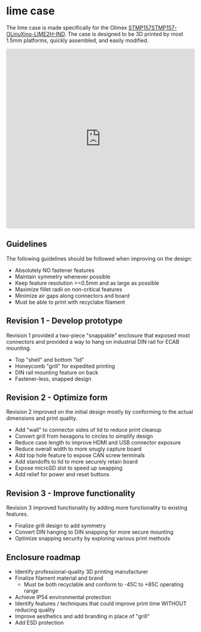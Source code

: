 # lime case

The lime case is made specifically for the Olimex [STMP157STMP157-OLinuXino-LIME2H-IND](https://www.olimex.com/Products/OLinuXino/STMP1/STMP157-OLinuXino-LIME2/open-source-hardware). The case is designed to be 3D printed by most 1.5mm platforms, quickly assembled, and easily modified.

<iframe src="https://app.vectary.com/p/4s6I8xO6cj6LG1TICkYBCu" frameborder="0" width="100%" height="480"></iframe>

## Guidelines

The following guidelines should be followed when improving on the design:

* Absolutely NO fastener features
* Maintain symmetry whenever possible
* Keep feature resolution >=0.5mm and as large as possible
* Maximize fillet radii on non-critical features
* Minimize air gaps along connectors and board
* Must be able to print with recyclabe filament

## Revision 1 - Develop prototype

Revision 1 provided a two-piece "snappable" enclosure that exposed most connectors and provided a way to hang on industrial DIN rail for ECAB mounting.

* Top "shell" and bottom "lid"
* Honeycomb "grill" for expedited printing
* DIN rail mounting feature on back
* Fastener-less, snapped design

## Revision 2 - Optimize form

Revision 2 improved on the initial design mostly by conforming to the actual dimensions and print quality.

* Add "wall" to connector sides of lid to reduce print cleanup
* Convert grill from hexagons to circles to simplify design
* Reduce case length to improve HDMI and USB connector exposure
* Reduce overall width to more snugly capture board
* Add top hole feature to expose CAN screw terminals
* Add standoffs to lid to more securely retain board
* Expose microSD slot to speed up swapping
* Add relief for power and reset buttons

## Revision 3 - Improve functionality

Revision 3 improved functionality by adding more functionality to existing features.

* Finalize grill design to add symmetry
* Convert DIN hanging to DIN snapping for more secure mounting
* Optimize snapping security by exploring various print methods

## Enclosure roadmap

* Identify professional-quality 3D printing manufacturer
* Finalize filament material and brand
    * Must be both recyclable and conform to -45C to +85C operating range
* Achieve IP54 environmental protection
* Identify features / techniques that could improve print time WITHOUT reducing quality
* Improve aesthetics and add branding in place of "grill"
* Add ESD protection

